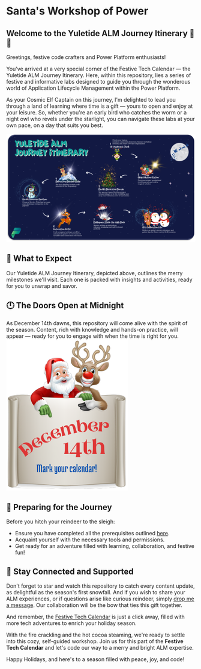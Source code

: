 # Santa's Workshop of Power

## Welcome to the Yuletide ALM Journey Itinerary 🎄🌟
Greetings, festive code crafters and Power Platform enthusiasts!

You've arrived at a very special corner of the Festive Tech Calendar — the Yuletide ALM Journey Itinerary. Here, within this repository, lies a series of festive and informative labs designed to guide you through the wonderous world of Application Lifecycle Management within the Power Platform.

As your Cosmic Elf Captain on this journey, I'm delighted to lead you through a land of learning where time is a gift — yours to open and enjoy at your leisure. So, whether you're an early bird who catches the worm or a night owl who revels under the starlight, you can navigate these labs at your own pace, on a day that suits you best.

![Itinerary](./SantaStorage/SantasWorkshopOfPower-Itinerary.png)

## 🌟 What to Expect
Our Yuletide ALM Journey Itinerary, depicted above, outlines the merry milestones we'll visit. Each one is packed with insights and activities, ready for you to unwrap and savor.

## 🕛 The Doors Open at Midnight
As December 14th dawns, this repository will come alive with the spirit of the season. Content, rich with knowledge and hands-on practice, will appear — ready for you to engage with when the time is right for you.
![Itinerary](./SantaStorage/MarkYourCalendar.png)

## 📝 Preparing for the Journey
Before you hitch your reindeer to the sleigh:

- Ensure you have completed all the prerequisites outlined [here](./CheckPrerequisites.md).
- Acquaint yourself with the necessary tools and permissions.
- Get ready for an adventure filled with learning, collaboration, and festive fun!

## 🤝 Stay Connected and Supported
Don't forget to star and watch this repository to catch every content update, as delightful as the season's first snowfall. And if you wish to share your ALM experiences, or if questions arise like curious reindeer, simply [drop me a message](https://www.linkedin.com/in/katerinachernevskaya/). Our collaboration will be the bow that ties this gift together.

And remember, the [Festive Tech Calendar](https://festivetechcalendar.com/) is just a click away, filled with more tech adventures to enrich your holiday season.

With the fire crackling and the hot cocoa steaming, we're ready to settle into this cozy, self-guided workshop. Join us for this part of the **Festive Tech Calendar** and let's code our way to a merry and bright ALM expertise.

Happy Holidays, and here's to a season filled with peace, joy, and code!